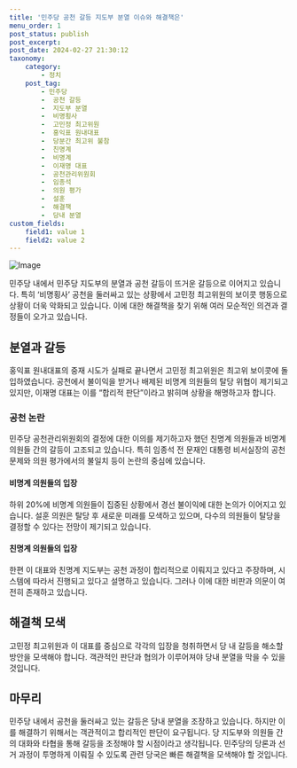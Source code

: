 ```yaml
---
title: '민주당 공천 갈등 지도부 분열 이슈와 해결책은'
menu_order: 1
post_status: publish
post_excerpt: 
post_date: 2024-02-27 21:30:12
taxonomy:
    category:
        - 정치
    post_tag:
        - 민주당
        -  공천 갈등
        -  지도부 분열
        -  비명횡사
        -  고민정 최고위원
        -  홍익표 원내대표
        -  당분간 최고위 불참
        -  친명계
        -  비명계
        -  이재명 대표
        -  공천관리위원회
        -  임종석
        -  의원 평가
        -  설훈
        -  해결책
        -  당내 분열
custom_fields:
    field1: value 1
    field2: value 2
---
```


![Image](https://imgnews.pstatic.net/image/023/2024/02/27/0003818940_001_20240227100713023.jpg?type=w647)

민주당 내에서 민주당 지도부의 분열과 공천 갈등이 뜨거운 갈등으로 이어지고 있습니다. 특히 ‘비명횡사’ 공천을 둘러싸고 있는 상황에서 고민정 최고위원의 보이콧 행동으로 상황이 더욱 악화되고 있습니다. 이에 대한 해결책을 찾기 위해 여러 모순적인 의견과 결정들이 오가고 있습니다.
## 분열과 갈등
홍익표 원내대표의 중재 시도가 실패로 끝나면서 고민정 최고위원은 최고위 보이콧에 돌입하였습니다. 공천에서 불이익을 받거나 배제된 비명계 의원들의 탈당 위협이 제기되고 있지만, 이재명 대표는 이를 “합리적 판단”이라고 밝히며 상황을 해명하고자 합니다.
### 공천 논란
민주당 공천관리위원회의 결정에 대한 이의를 제기하고자 했던 친명계 의원들과 비명계 의원들 간의 갈등이 고조되고 있습니다. 특히 임종석 전 문재인 대통령 비서실장의 공천 문제와 의원 평가에서의 불일치 등이 논란의 중심에 있습니다.
#### 비명계 의원들의 입장
하위 20%에 비명계 의원들이 집중된 상황에서 경선 불이익에 대한 논의가 이어지고 있습니다. 설훈 의원은 탈당 후 새로운 미래를 모색하고 있으며, 다수의 의원들이 탈당을 결정할 수 있다는 전망이 제기되고 있습니다.
#### 친명계 의원들의 입장
한편 이 대표와 친명계 지도부는 공천 과정이 합리적으로 이뤄지고 있다고 주장하며, 시스템에 따라서 진행되고 있다고 설명하고 있습니다. 그러나 이에 대한 비판과 의문이 여전히 존재하고 있습니다.
## 해결책 모색
고민정 최고위원과 이 대표를 중심으로 각각의 입장을 청취하면서 당 내 갈등을 해소할 방안을 모색해야 합니다. 객관적인 판단과 협의가 이루어져야 당내 분열을 막을 수 있을 것입니다.
## 마무리
민주당 내에서 공천을 둘러싸고 있는 갈등은 당내 분열을 조장하고 있습니다. 하지만 이를 해결하기 위해서는 객관적이고 합리적인 판단이 요구됩니다. 당 지도부와 의원들 간의 대화와 타협을 통해 갈등을 조정해야 할 시점이라고 생각됩니다. 민주당의 당론과 선거 과정이 투명하게 이뤄질 수 있도록 관련 당국은 빠른 해결책을 모색해야 할 것입니다.
